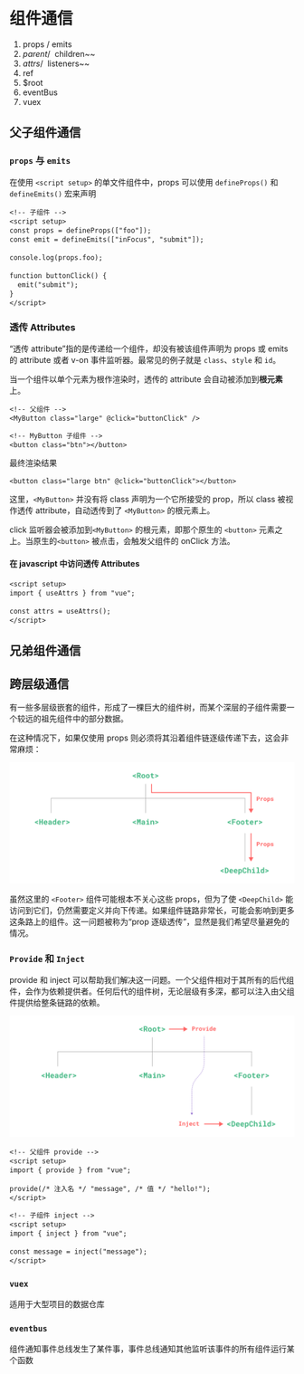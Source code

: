# 组件通信

1. props / emits
2. $parent / ~~$children~~
3. $attrs / ~~$listeners~~
4. ref
5. $root
6. eventBus
7. vuex

## 父子组件通信

### `props` 与 `emits`

在使用 `<script setup>` 的单文件组件中，props 可以使用 `defineProps()` 和 `defineEmits()` 宏来声明

```vue
<!-- 子组件 -->
<script setup>
const props = defineProps(["foo"]);
const emit = defineEmits(["inFocus", "submit"]);

console.log(props.foo);

function buttonClick() {
  emit("submit");
}
</script>
```

### 透传 Attributes

“透传 attribute”指的是传递给一个组件，却没有被该组件声明为 props 或 emits 的 attribute 或者 v-on 事件监听器。最常见的例子就是 `class`、`style` 和 `id`。

当一个组件以单个元素为根作渲染时，透传的 attribute 会自动被添加到**根元素**上。

```vue
<!-- 父组件 -->
<MyButton class="large" @click="buttonClick" />
```

```vue
<!-- MyButton 子组件 -->
<button class="btn"></button>
```

最终渲染结果

```vue
<button class="large btn" @click="buttonClick"></button>
```

这里，`<MyButton>` 并没有将 class 声明为一个它所接受的 prop，所以 class 被视作透传 attribute，自动透传到了 `<MyButton>` 的根元素上。

click 监听器会被添加到`<MyButton>` 的根元素，即那个原生的 `<button>` 元素之上。当原生的`<button>` 被点击，会触发父组件的 onClick 方法。

#### 在 javascript 中访问透传 Attributes

```vue
<script setup>
import { useAttrs } from "vue";

const attrs = useAttrs();
</script>
```

## 兄弟组件通信

## 跨层级通信

有一些多层级嵌套的组件，形成了一棵巨大的组件树，而某个深层的子组件需要一个较远的祖先组件中的部分数据。

在这种情况下，如果仅使用 props 则必须将其沿着组件链逐级传递下去，这会非常麻烦：

![prop-drilling](../../public/vue/prop-drilling.png)

虽然这里的 `<Footer>` 组件可能根本不关心这些 props，但为了使 `<DeepChild>` 能访问到它们，仍然需要定义并向下传递。如果组件链路非常长，可能会影响到更多这条路上的组件。这一问题被称为“prop 逐级透传”，显然是我们希望尽量避免的情况。

### `Provide` 和 `Inject`

provide 和 inject 可以帮助我们解决这一问题。一个父组件相对于其所有的后代组件，会作为依赖提供者。任何后代的组件树，无论层级有多深，都可以注入由父组件提供给整条链路的依赖。

![provide-inject](../../public/vue/provide-inject.png)

```vue
<!-- 父组件 provide -->
<script setup>
import { provide } from "vue";

provide(/* 注入名 */ "message", /* 值 */ "hello!");
</script>
```

```vue
<!-- 子组件 inject -->
<script setup>
import { inject } from "vue";

const message = inject("message");
</script>
```

### `vuex`

适用于大型项目的数据仓库

### `eventbus`

组件通知事件总线发生了某件事，事件总线通知其他监听该事件的所有组件运行某个函数
